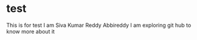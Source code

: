 # test
This is for test
I am Siva Kumar Reddy Abbireddy
I am exploring git hub to know more about it
